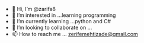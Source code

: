 - 👋 Hi, I’m @zarifa8
- 👀 I’m interested in ...learning programming
- 🌱 I’m currently learning ...python and C#
- 💞️ I’m looking to collaborate on ...
- 📫 How to reach me ... zerifemehtizade@gmail.com

<!---
zarifa8/zarifa8 is a ✨ special ✨ repository because its `README.md` (this file) appears on your GitHub profile.
You can click the Preview link to take a look at your changes.
--->
